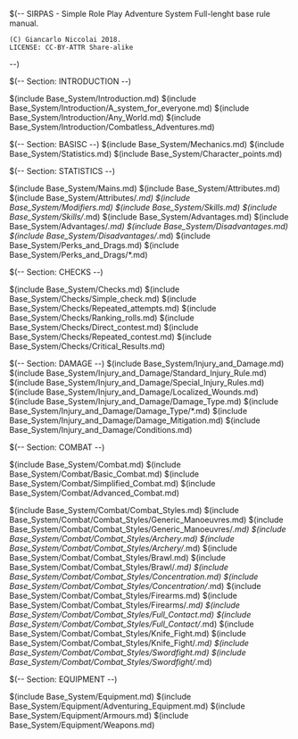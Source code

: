 $(--
	SIRPAS - Simple Role Play Adventure System
	Full-lenght base rule manual.

	(C) Giancarlo Niccolai 2018.
	LICENSE: CC-BY-ATTR Share-alike
--)

$(-- Section: INTRODUCTION --)

$(include Base_System/Introduction.md)
$(include Base_System/Introduction/A_system_for_everyone.md)
$(include Base_System/Introduction/Any_World.md)
$(include Base_System/Introduction/Combatless_Adventures.md)


$(-- Section: BASISC --)
$(include Base_System/Mechanics.md)
$(include Base_System/Statistics.md)
$(include Base_System/Character_points.md)


$(-- Section: STATISTICS  --)

$(include Base_System/Mains.md)
$(include Base_System/Attributes.md)
$(include Base_System/Attributes/*.md)
$(include Base_System/Modifiers.md)
$(include Base_System/Skills.md)
$(include Base_System/Skills/*.md)
$(include Base_System/Advantages.md)
$(include Base_System/Advantages/*.md)
$(include Base_System/Disadvantages.md)
$(include Base_System/Disadvantages/*.md)
$(include Base_System/Perks_and_Drags.md)
$(include Base_System/Perks_and_Drags/*.md)

$(-- Section: CHECKS --)

$(include Base_System/Checks.md)
$(include Base_System/Checks/Simple_check.md)
$(include Base_System/Checks/Repeated_attempts.md)
$(include Base_System/Checks/Ranking_rolls.md)
$(include Base_System/Checks/Direct_contest.md)
$(include Base_System/Checks/Repeated_contest.md)
$(include Base_System/Checks/Critical_Results.md)

$(-- Section: DAMAGE  --)
$(include Base_System/Injury_and_Damage.md)
$(include Base_System/Injury_and_Damage/Standard_Injury_Rule.md)
$(include Base_System/Injury_and_Damage/Special_Injury_Rules.md)
$(include Base_System/Injury_and_Damage/Localized_Wounds.md)
$(include Base_System/Injury_and_Damage/Damage_Type.md)
$(include Base_System/Injury_and_Damage/Damage_Type/*.md)
$(include Base_System/Injury_and_Damage/Damage_Mitigation.md)
$(include Base_System/Injury_and_Damage/Conditions.md)

$(-- Section: COMBAT  --)

$(include Base_System/Combat.md)
$(include Base_System/Combat/Basic_Combat.md)
$(include Base_System/Combat/Simplified_Combat.md)
$(include Base_System/Combat/Advanced_Combat.md)

$(include Base_System/Combat/Combat_Styles.md)
$(include Base_System/Combat/Combat_Styles/Generic_Manoeuvres.md)
$(include Base_System/Combat/Combat_Styles/Generic_Manoeuvres/*.md)
$(include Base_System/Combat/Combat_Styles/Archery.md)
$(include Base_System/Combat/Combat_Styles/Archery/*.md)
$(include Base_System/Combat/Combat_Styles/Brawl.md)
$(include Base_System/Combat/Combat_Styles/Brawl/*.md)
$(include Base_System/Combat/Combat_Styles/Concentration.md)
$(include Base_System/Combat/Combat_Styles/Concentration/*.md)
$(include Base_System/Combat/Combat_Styles/Firearms.md)
$(include Base_System/Combat/Combat_Styles/Firearms/*.md)
$(include Base_System/Combat/Combat_Styles/Full_Contact.md)
$(include Base_System/Combat/Combat_Styles/Full_Contact/*.md)
$(include Base_System/Combat/Combat_Styles/Knife_Fight.md)
$(include Base_System/Combat/Combat_Styles/Knife_Fight/*.md)
$(include Base_System/Combat/Combat_Styles/Swordfight.md)
$(include Base_System/Combat/Combat_Styles/Swordfight/*.md)

$(-- Section: EQUIPMENT  --)

$(include Base_System/Equipment.md)
$(include Base_System/Equipment/Adventuring_Equipment.md)
$(include Base_System/Equipment/Armours.md)
$(include Base_System/Equipment/Weapons.md)
